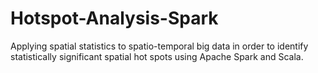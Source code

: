 # Hotspot-Analysis-Spark
Applying spatial statistics to spatio-temporal big data in order to identify statistically significant spatial hot spots using Apache Spark and Scala.
